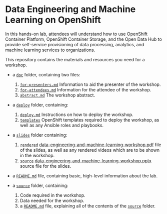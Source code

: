 # Data Engineering and Machine Learning on OpenShift

In this hands-on lab, attendees will understand how to use OpenShift Container Platform, OpenShift Container Storage, and the Open Data Hub to provide self-service provisioning of data processing, analytics, and machine learning services to organizations.

This repository contains the materials and resources you need for a workshop.

* a [`doc`](./doc) folder, containing two files:
    1. [`for-presenters.md`](./doc/for-presenters.md) Information to aid the presenter of the workshop. 
    2. [`for-attendees.md`](./doc/for-attendees.md) Information for the attendee of the workshop. 
    3. [`abstract.md`](./doc/abstract.md) The workshop abstract.

* a [`deploy`](./deploy) folder, containing: 
    1. [`deploy.md`](./deploy/deploy.md) Instructions on how to deploy the workshop.
    2. [`templates`](./deploy/templates) OpenShift templates required to deploy the workshop, as well as any Ansible roles and playbooks.

* a [`slides`](./slides) folder containing:
    1. [`rendered`](./slides/rendered) [data-engineering-and-machine-learning-workshop.pdf](./slides/rendered/data-engineering-and-machine-learning-workshop.pdf) file of the slides, as well as any rendered videos which are to be shown in the workshop.
    2. [`source`](./slides/source) [data-engineering-and-machine-learning-workshop.pptx](./slides/source/data-engineering-and-machine-learning-workshop.pptx) source file for the slides.      

* a [`README.md`](.README.md) file, containing basic, high-level information about the lab.

* a [`source`](./source) folder, containing:
    1. Code required in the workshop.
    2. Data needed for the workshop.
    3. a [`README.md`](./source/README.md) file, explaining all of the contents of the [`source`](./source) folder. 



